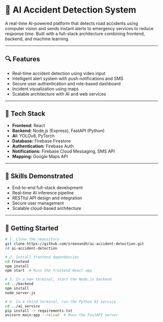 # 🚧 AI Accident Detection System

A real-time AI-powered platform that detects road accidents using computer vision and sends instant alerts to emergency services to reduce response time. Built with a full-stack architecture combining frontend, backend, and machine learning.

---

## 🔍 Features

- Real-time accident detection using video input
- Intelligent alert system with push notifications and SMS
- Secure user authentication and role-based dashboard
- Incident visualization using maps
- Scalable architecture with AI and web services

---

## 🧰 Tech Stack

- **Frontend:** React
- **Backend:** Node.js (Express), FastAPI (Python)
- **AI:** YOLOv8, PyTorch
- **Database:** Firebase Firestore
- **Authentication:** Firebase Auth
- **Notifications:** Firebase Cloud Messaging, SMS API
- **Mapping:** Google Maps API

---

## 🧠 Skills Demonstrated

- End-to-end full-stack development
- Real-time AI inference pipeline
- RESTful API design and integration
- Secure user management
- Scalable cloud-based architecture

---

## 🚀 Getting Started

```bash
# 1. Clone the repository
git clone https://github.com/sreenandh/ai-accident-detection.git
cd ai-accident-detection

# 2. Install frontend dependencies
cd frontend
npm install
npm start  # Runs the frontend React app

# 3. In a new terminal, start the Node.js backend
cd ../backend
npm install
node server.js

# 4. In a third terminal, run the Python AI service
cd ../ai_service
pip install -r requirements.txt
uvicorn main:app --reload  # Runs the FastAPI server
